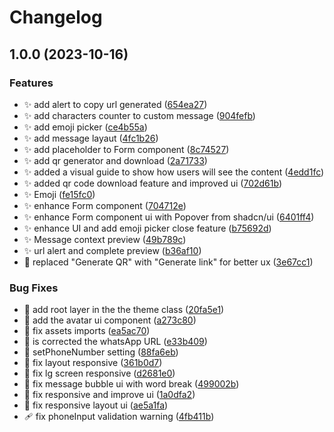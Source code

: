 # Changelog

## 1.0.0 (2023-10-16)


### Features

* ✨ add alert to copy url generated ([654ea27](https://github.com/Simplus-Labs/simplus-whatsapp-link/commit/654ea275ee9600cf765a009b4162e60ee0000dd1))
* ✨ add characters counter to custom message ([904fefb](https://github.com/Simplus-Labs/simplus-whatsapp-link/commit/904fefbf479eca18f444fe986c68601197f56ff3))
* ✨ add emoji picker ([ce4b55a](https://github.com/Simplus-Labs/simplus-whatsapp-link/commit/ce4b55a66ac8a2192949dfbb9ba0981015cbc465))
* ✨ add message layaut ([4fc1b26](https://github.com/Simplus-Labs/simplus-whatsapp-link/commit/4fc1b26fc25d2deac037a284648fe1ad755bff85))
* ✨ add placeholder to Form component ([8c74527](https://github.com/Simplus-Labs/simplus-whatsapp-link/commit/8c7452786fb8a8a6c3087a63d703f647f61cd68c))
* ✨ add qr generator and download ([2a71733](https://github.com/Simplus-Labs/simplus-whatsapp-link/commit/2a71733b9193bfb4251fa92685a16fc8cfc44a8b))
* ✨ added a visual guide to show how users will see the content ([4edd1fc](https://github.com/Simplus-Labs/simplus-whatsapp-link/commit/4edd1fc1471e77ab176e8c2e6044be8373e121ed))
* ✨ added qr code download feature and improved ui ([702d61b](https://github.com/Simplus-Labs/simplus-whatsapp-link/commit/702d61be00ba908b7847640d244f82d6e5e4e2aa))
* ✨ Emoji ([fe15fc0](https://github.com/Simplus-Labs/simplus-whatsapp-link/commit/fe15fc0a4c235f967e4b46345de28fcd0d14f441))
* ✨ enhance Form component ([704712e](https://github.com/Simplus-Labs/simplus-whatsapp-link/commit/704712e7368edee0a38f732a76367cdaca7e782c))
* ✨ enhance Form component ui with Popover from shadcn/ui ([6401ff4](https://github.com/Simplus-Labs/simplus-whatsapp-link/commit/6401ff4c2f5950ea9f188f9dff86798f4f85f8b7))
* ✨ enhance UI and add emoji picker close feature ([b75692d](https://github.com/Simplus-Labs/simplus-whatsapp-link/commit/b75692d18cbcb761a9b454ce9597e8607940ae96))
* ✨ Message context preview ([49b789c](https://github.com/Simplus-Labs/simplus-whatsapp-link/commit/49b789cd41d0e34b66a6988027a0d77959245bf1))
* ✨ url alert and complete preview ([b36af10](https://github.com/Simplus-Labs/simplus-whatsapp-link/commit/b36af10c4694dfabf5ef9680de88ddf0d1a6fa8c))
* 💄 replaced "Generate QR" with "Generate link" for better ux ([3e67cc1](https://github.com/Simplus-Labs/simplus-whatsapp-link/commit/3e67cc16f22f54f1282ec937be37b0d4f5883db8))


### Bug Fixes

* 🐛 add root layer in the the theme class ([20fa5e1](https://github.com/Simplus-Labs/simplus-whatsapp-link/commit/20fa5e1ca52c7024720754d9b488c1c30d71ab3f))
* 🐛 add the avatar ui component ([a273c80](https://github.com/Simplus-Labs/simplus-whatsapp-link/commit/a273c8098fa6cf6444dcdd09d116ea78b8719130))
* 🐛 fix assets imports ([ea5ac70](https://github.com/Simplus-Labs/simplus-whatsapp-link/commit/ea5ac70e2bfe37587dbe8003f1f8ba133d8847fd))
* 🐛 is corrected the whatsApp URL ([e33b409](https://github.com/Simplus-Labs/simplus-whatsapp-link/commit/e33b409ab2883775722d38e3e842f8a9eb5b3c03))
* 🐛 setPhoneNumber setting ([88fa6eb](https://github.com/Simplus-Labs/simplus-whatsapp-link/commit/88fa6eb4f4099aae932e1239da001e39d87fb89a))
* 💄 fix layout responsive ([361b0d7](https://github.com/Simplus-Labs/simplus-whatsapp-link/commit/361b0d792d3631a1a3b0e6656d9be77f2bdbaf5c))
* 💄 fix lg screen responsive ([d2681e0](https://github.com/Simplus-Labs/simplus-whatsapp-link/commit/d2681e0bd3cfd7c4ef4aa87aadd7103199a8e416))
* 💄 fix message bubble ui with word break ([499002b](https://github.com/Simplus-Labs/simplus-whatsapp-link/commit/499002b517641574ef9f76d116de3de0e3b691fd))
* 💄 fix responsive and improve ui ([1a0dfa2](https://github.com/Simplus-Labs/simplus-whatsapp-link/commit/1a0dfa2c8827307254780746cf603968f6217199))
* 💄 fix responsive layout ui ([ae5a1fa](https://github.com/Simplus-Labs/simplus-whatsapp-link/commit/ae5a1fa76ff17209dcab099985acb7ebf71ec301))
* 🩹 fix phoneInput validation warning ([4fb411b](https://github.com/Simplus-Labs/simplus-whatsapp-link/commit/4fb411bc7ae02aa05b4092f13577a7f7164adf98))
